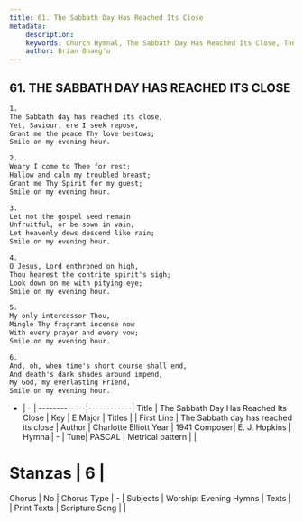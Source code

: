 ```yaml
---
title: 61. The Sabbath Day Has Reached Its Close
metadata:
    description: 
    keywords: Church Hymnal, The Sabbath Day Has Reached Its Close, The Sabbath day has reached its close, 
    author: Brian Onang'o
---
```



## 61. THE SABBATH DAY HAS REACHED ITS CLOSE

```txt
1.
The Sabbath day has reached its close, 
Yet, Saviour, ere I seek repose, 
Grant me the peace Thy love bestows; 
Smile on my evening hour. 

2.
Weary I come to Thee for rest; 
Hallow and calm my troubled breast; 
Grant me Thy Spirit for my guest; 
Smile on my evening hour. 

3.
Let not the gospel seed remain 
Unfruitful, or be sown in vain; 
Let heavenly dews descend like rain; 
Smile on my evening hour. 

4.
O Jesus, Lord enthroned on high, 
Thou hearest the contrite spirit's sigh; 
Look down on me with pitying eye; 
Smile on my evening hour. 

5.
My only intercessor Thou, 
Mingle Thy fragrant incense now 
With every prayer and every vow; 
Smile on my evening hour. 

6.
And, oh, when time's short course shall end, 
And death's dark shades around impend, 
My God, my everlasting Friend, 
Smile on my evening hour.

```

- |   -  |
-------------|------------|
Title | The Sabbath Day Has Reached Its Close |
Key | E Major |
Titles |  |
First Line | The Sabbath day has reached its close |
Author | Charlotte Elliott
Year | 1941
Composer| E. J. Hopkins |
Hymnal|  - |
Tune| PASCAL |
Metrical pattern | |
# Stanzas | 6 |
Chorus | No |
Chorus Type | - |
Subjects | Worship: Evening Hymns |
Texts |  |
Print Texts | 
Scripture Song |  |
  
